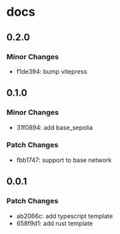 # docs

## 0.2.0

### Minor Changes

-   f1de394: bump vitepress

## 0.1.0

### Minor Changes

-   31f0894: add base_sepolia

### Patch Changes

-   fbb1747: support to base network

## 0.0.1

### Patch Changes

-   ab2066c: add typescript template
-   658f9d1: add rust template
